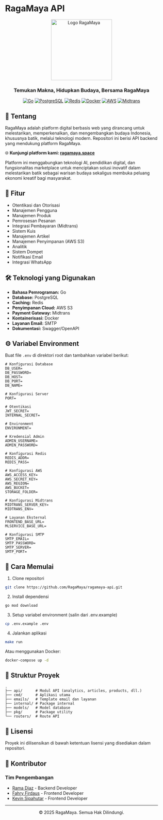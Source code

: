 # RagaMaya API

<div align="center">
<img src="https://cdn.xann.my.id/ragamaya/59d42d65-43ee-4cc3-ba98-a1ae341d3a78.png" alt="Logo RagaMaya" width="200"/>
<h3>Temukan Makna, Hidupkan Budaya, Bersama RagaMaya</h3>

[![Go](https://img.shields.io/badge/Go-1.20+-00ADD8?style=flat-square&logo=go)](https://go.dev/)
[![PostgreSQL](https://img.shields.io/badge/PostgreSQL-14+-336791?style=flat-square&logo=postgresql&logoColor=white)](https://www.postgresql.org/)
[![Redis](https://img.shields.io/badge/Redis-latest-DC382D?style=flat-square&logo=redis&logoColor=white)](https://redis.io/)
[![Docker](https://img.shields.io/badge/Docker-latest-2496ED?style=flat-square&logo=docker&logoColor=white)](https://www.docker.com/)
[![AWS](https://img.shields.io/badge/AWS-S3-232F3E?style=flat-square&logo=amazon-aws)](https://aws.amazon.com/)
[![Midtrans](https://img.shields.io/badge/Midtrans-Payment-blue?style=flat-square)](https://midtrans.com/)

</div>

## 📖 Tentang

RagaMaya adalah platform digital berbasis web yang dirancang untuk melestarikan, memperkenalkan, dan mengembangkan budaya Indonesia, khususnya batik, melalui teknologi modern. Repositori ini berisi API backend yang mendukung platform RagaMaya.

🌐 **Kunjungi platform kami: [ragamaya.space](https://ragamaya.space)**

Platform ini menggabungkan teknologi AI, pendidikan digital, dan fungsionalitas marketplace untuk menciptakan solusi inovatif dalam melestarikan batik sebagai warisan budaya sekaligus membuka peluang ekonomi kreatif bagi masyarakat.

## 🚀 Fitur

- Otentikasi dan Otorisasi
- Manajemen Pengguna
- Manajemen Produk
- Pemrosesan Pesanan
- Integrasi Pembayaran (Midtrans)
- Sistem Kuis
- Manajemen Artikel
- Manajemen Penyimpanan (AWS S3)
- Analitik
- Sistem Dompet
- Notifikasi Email
- Integrasi WhatsApp

## 🛠️ Teknologi yang Digunakan

- **Bahasa Pemrograman:** Go
- **Database:** PostgreSQL
- **Caching:** Redis
- **Penyimpanan Cloud:** AWS S3
- **Payment Gateway:** Midtrans
- **Kontainerisasi:** Docker
- **Layanan Email:** SMTP
- **Dokumentasi:** Swagger/OpenAPI

## ⚙️ Variabel Environment

Buat file `.env` di direktori root dan tambahkan variabel berikut:

```env
# Konfigurasi Database
DB_USER=
DB_PASSWORD=
DB_HOST=
DB_PORT=
DB_NAME=

# Konfigurasi Server
PORT=

# Otentikasi
JWT_SECRET=
INTERNAL_SECRET=

# Environment
ENVIRONMENT=

# Kredensial Admin
ADMIN_USERNAME=
ADMIN_PASSWORD=

# Konfigurasi Redis
REDIS_ADDR=
REDIS_PASS=

# Konfigurasi AWS
AWS_ACCESS_KEY=
AWS_SECRET_KEY=
AWS_REGION=
AWS_BUCKET=
STORAGE_FOLDER=

# Konfigurasi Midtrans
MIDTRANS_SERVER_KEY=
MIDTRANS_ENV=

# Layanan Eksternal
FRONTEND_BASE_URL=
MLSERVICE_BASE_URL=

# Konfigurasi SMTP
SMTP_EMAIL=
SMTP_PASSWORD=
SMTP_SERVER=
SMTP_PORT=
```

## 🚀 Cara Memulai

1. Clone repositori
```bash
git clone https://github.com/RagaMaya/ragamaya-api.git
```

2. Install dependensi
```bash
go mod download
```

3. Setup variabel environment (salin dari .env.example)
```bash
cp .env.example .env
```

4. Jalankan aplikasi
```bash
make run
```

Atau menggunakan Docker:
```bash
docker-compose up -d
```

## 📁 Struktur Proyek

```
.
├── api/      # Modul API (analytics, articles, products, dll.)
├── cmd/      # Aplikasi utama
├── emails/   # Template email dan layanan
├── internal/ # Package internal
├── models/   # Model database
├── pkg/      # Package utility
└── routers/  # Route API
```

## 📄 Lisensi

Proyek ini dilisensikan di bawah ketentuan lisensi yang disediakan dalam repositori.

## 👥 Kontributor

### Tim Pengembangan
- [Rama Diaz](https://github.com/ramadiaz) - Backend Developer
- [Fahry Firdaus](https://github.com/Fahry169) - Frontend Developer
- [Kevin Sipahutar](https://github.com/vinss-droid) - Frontend Developer

---

<div align="center">
<p>© 2025 RagaMaya. Semua Hak Dilindungi.</p>
</div>